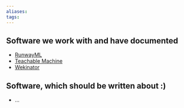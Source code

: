 ```yaml
---
aliases: 
tags: 
---
```


## Software we work with and have documented

- [RunwayML](ai/software/runwayml.md)
- [Teachable Machine](ai/software/teachable-machine.md)
- [Wekinator](ai/software/wekinator.md)

## Software, which should be written about :)

- …
